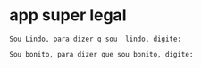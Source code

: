 # app super legal

    Sou Lindo, para dizer q sou  lindo, digite:

    Sou bonito, para dizer que sou bonito, digite:
